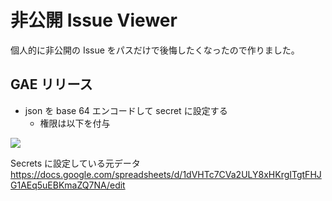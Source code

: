 # 非公開 Issue Viewer

個人的に非公開の Issue をパスだけで後悔したくなったので作りました。

## GAE リリース

* json を base 64 エンコードして secret に設定する
  * 権限は以下を付与
<img src="https://user-images.githubusercontent.com/24517539/83963454-45c70400-a8e1-11ea-89d2-dee5e5320418.png">

Secrets に設定している元データ
https://docs.google.com/spreadsheets/d/1dVHTc7CVa2ULY8xHKrgITgtFHJG1AEq5uEBKmaZQ7NA/edit
